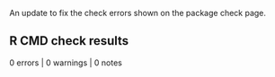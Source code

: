 
An update to fix the check errors shown on the package check page.

## R CMD check results

0 errors | 0 warnings | 0 notes
